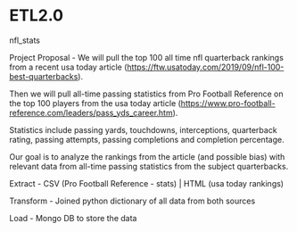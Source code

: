 # ETL2.0

nfl_stats

Project Proposal - We will pull the top 100 all time nfl quarterback rankings from a recent usa today article (https://ftw.usatoday.com/2019/09/nfl-100-best-quarterbacks).

Then we will pull all-time passing statistics from Pro Football Reference on the top 100 players from the usa today article (https://www.pro-football-reference.com/leaders/pass_yds_career.htm).

Statistics include passing yards, touchdowns, interceptions, quarterback rating, passing attempts, passing completions and completion percentage.

Our goal is to analyze the rankings from the article (and possible bias) with relevant data from all-time passing statistics from the subject quarterbacks.

Extract - CSV (Pro Football Reference - stats) | HTML (usa today rankings)

Transform - Joined python dictionary of all data from both sources

Load - Mongo DB to store the data

